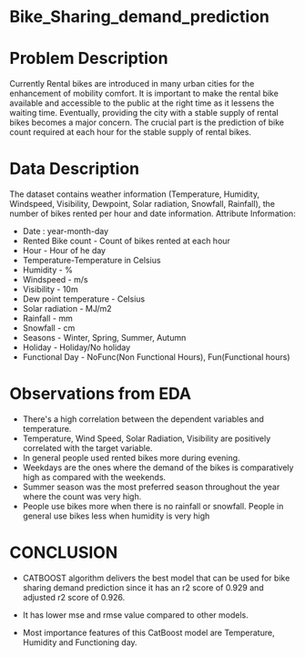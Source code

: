 # Bike_Sharing_demand_prediction
# Problem Description
Currently Rental bikes are introduced in many urban cities for the enhancement of mobility comfort. It is important to make the rental bike available and accessible to the public at the right time as it lessens the waiting time. Eventually, providing the city with a stable supply of rental bikes becomes a major concern. The crucial part is the prediction of bike count required at each hour for the stable supply of rental bikes.
# Data Description
The dataset contains weather information (Temperature, Humidity, Windspeed, Visibility, Dewpoint, Solar radiation, Snowfall, Rainfall), the number of bikes rented per hour and date information.
Attribute Information:
* Date : year-month-day
* Rented Bike count - Count of bikes rented at each hour
* Hour - Hour of he day
* Temperature-Temperature in Celsius
* Humidity - %
* Windspeed - m/s
* Visibility - 10m
* Dew point temperature - Celsius
* Solar radiation - MJ/m2
* Rainfall - mm
* Snowfall - cm
* Seasons - Winter, Spring, Summer, Autumn
* Holiday - Holiday/No holiday
* Functional Day - NoFunc(Non Functional Hours), Fun(Functional hours)

# Observations from EDA
* There's a high correlation between the dependent variables and temperature.
* Temperature, Wind Speed, Solar Radiation, Visibility are positively correlated with the target variable.
* In general people used rented bikes more during evening.
* Weekdays are the ones where the demand of the bikes is comparatively high as compared with the weekends.
* Summer season was the most preferred season throughout the year where the count was very high.
* People use bikes more when there is no rainfall or snowfall. People in general use bikes less when humidity is very high
# CONCLUSION
* CATBOOST algorithm delivers the best model that can be used for bike sharing demand prediction since it has an r2 score of 0.929 and adjusted r2 score of 0.926.

* It has lower mse and rmse value compared to other models.

* Most importance features of this CatBoost model are Temperature, Humidity and Functioning day.
